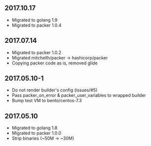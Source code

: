 ## 2017.10.17

* Migrated to golang 1.9
* Migrated to packer 1.0.4

## 2017.07.14

* Migrated to packer 1.0.2
* Migrated mitchellh/packer -> hashicorp/packer
* Copying packer code as is, removed glide

## 2017.05.10-1

* Do not render builder's config (issues/#5)
* Pass packer_on_error & packer_user_variables to wrapped builder
* Bump test VM to bento/centos-7.3

## 2017.05.10

* Migrated to golang 1.8
* Migrated to packer 1.0.0
* Strip binaries (~50M -> ~30M)

